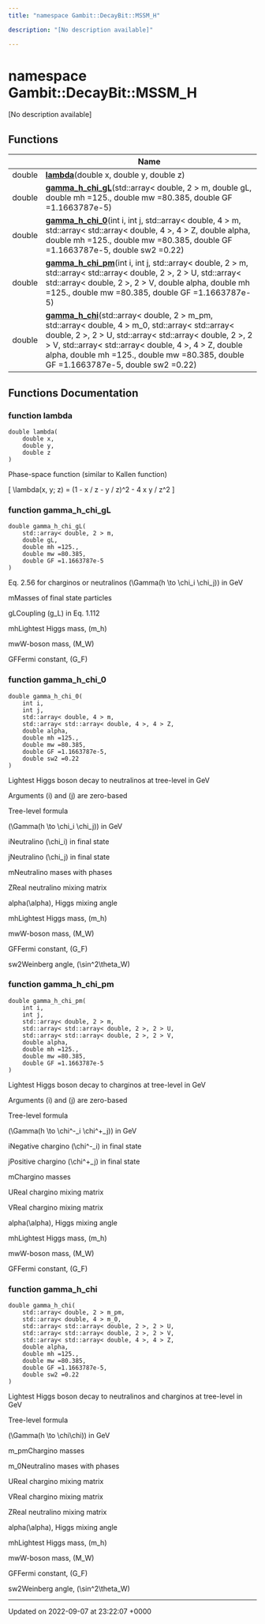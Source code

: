 ```yaml
---
title: "namespace Gambit::DecayBit::MSSM_H"

description: "[No description available]"

---
```


# namespace Gambit::DecayBit::MSSM_H

[No description available]

## Functions

|                | Name           |
| -------------- | -------------- |
| double | **[lambda](/documentation/code/namespaces/namespacegambit_1_1decaybit_1_1mssm__h/#function-lambda)**(double x, double y, double z) |
| double | **[gamma_h_chi_gL](/documentation/code/namespaces/namespacegambit_1_1decaybit_1_1mssm__h/#function-gamma-h-chi-gl)**(std::array< double, 2 > m, double gL, double mh =125., double mw =80.385, double GF =1.1663787e-5) |
| double | **[gamma_h_chi_0](/documentation/code/namespaces/namespacegambit_1_1decaybit_1_1mssm__h/#function-gamma-h-chi-0)**(int i, int j, std::array< double, 4 > m, std::array< std::array< double, 4 >, 4 > Z, double alpha, double mh =125., double mw =80.385, double GF =1.1663787e-5, double sw2 =0.22) |
| double | **[gamma_h_chi_pm](/documentation/code/namespaces/namespacegambit_1_1decaybit_1_1mssm__h/#function-gamma-h-chi-pm)**(int i, int j, std::array< double, 2 > m, std::array< std::array< double, 2 >, 2 > U, std::array< std::array< double, 2 >, 2 > V, double alpha, double mh =125., double mw =80.385, double GF =1.1663787e-5) |
| double | **[gamma_h_chi](/documentation/code/namespaces/namespacegambit_1_1decaybit_1_1mssm__h/#function-gamma-h-chi)**(std::array< double, 2 > m_pm, std::array< double, 4 > m_0, std::array< std::array< double, 2 >, 2 > U, std::array< std::array< double, 2 >, 2 > V, std::array< std::array< double, 4 >, 4 > Z, double alpha, double mh =125., double mw =80.385, double GF =1.1663787e-5, double sw2 =0.22) |


## Functions Documentation

### function lambda

```
double lambda(
    double x,
    double y,
    double z
)
```


Phase-space function (similar to Kallen function)

\[
\lambda(x, y; z) = (1 - x / z - y / z)^2 - 4 x y / z^2
\]


### function gamma_h_chi_gL

```
double gamma_h_chi_gL(
    std::array< double, 2 > m,
    double gL,
    double mh =125.,
    double mw =80.385,
    double GF =1.1663787e-5
)
```


Eq. 2.56 for charginos or neutralinos \(\Gamma(h \to \chi_i \chi_j)\) in GeV 

mMasses of final state particles 

gLCoupling \(g_L\) in Eq. 1.112 

mhLightest Higgs mass, \(m_h\)

mwW-boson mass, \(M_W\)

GFFermi constant, \(G_F\)


### function gamma_h_chi_0

```
double gamma_h_chi_0(
    int i,
    int j,
    std::array< double, 4 > m,
    std::array< std::array< double, 4 >, 4 > Z,
    double alpha,
    double mh =125.,
    double mw =80.385,
    double GF =1.1663787e-5,
    double sw2 =0.22
)
```


Lightest Higgs boson decay to neutralinos at tree-level in GeV

Arguments \(i\) and \(j\) are zero-based 

Tree-level formula

\(\Gamma(h \to \chi_i \chi_j)\) in GeV 

iNeutralino \(\chi_i\) in final state 

jNeutralino \(\chi_j\) in final state 

mNeutralino mases with phases 

ZReal neutralino mixing matrix 

alpha\(\alpha\), Higgs mixing angle 

mhLightest Higgs mass, \(m_h\)

mwW-boson mass, \(M_W\)

GFFermi constant, \(G_F\)

sw2Weinberg angle, \(\sin^2\theta_W\)


### function gamma_h_chi_pm

```
double gamma_h_chi_pm(
    int i,
    int j,
    std::array< double, 2 > m,
    std::array< std::array< double, 2 >, 2 > U,
    std::array< std::array< double, 2 >, 2 > V,
    double alpha,
    double mh =125.,
    double mw =80.385,
    double GF =1.1663787e-5
)
```


Lightest Higgs boson decay to charginos at tree-level in GeV

Arguments \(i\) and \(j\) are zero-based 

Tree-level formula

\(\Gamma(h \to \chi^-_i \chi^+_j)\) in GeV 

iNegative chargino \(\chi^-_i\) in final state 

jPositive chargino \(\chi^+_j\) in final state 

mChargino masses 

UReal chargino mixing matrix 

VReal chargino mixing matrix 

alpha\(\alpha\), Higgs mixing angle 

mhLightest Higgs mass, \(m_h\)

mwW-boson mass, \(M_W\)

GFFermi constant, \(G_F\)


### function gamma_h_chi

```
double gamma_h_chi(
    std::array< double, 2 > m_pm,
    std::array< double, 4 > m_0,
    std::array< std::array< double, 2 >, 2 > U,
    std::array< std::array< double, 2 >, 2 > V,
    std::array< std::array< double, 4 >, 4 > Z,
    double alpha,
    double mh =125.,
    double mw =80.385,
    double GF =1.1663787e-5,
    double sw2 =0.22
)
```


Lightest Higgs boson decay to neutralinos and charginos at tree-level in GeV

Tree-level formula

\(\Gamma(h \to \chi\chi)\) in GeV 

m_pmChargino masses 

m_0Neutralino mases with phases 

UReal chargino mixing matrix 

VReal chargino mixing matrix 

ZReal neutralino mixing matrix 

alpha\(\alpha\), Higgs mixing angle 

mhLightest Higgs mass, \(m_h\)

mwW-boson mass, \(M_W\)

GFFermi constant, \(G_F\)

sw2Weinberg angle, \(\sin^2\theta_W\)






-------------------------------

Updated on 2022-09-07 at 23:22:07 +0000